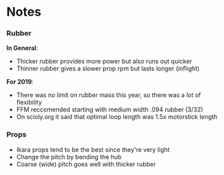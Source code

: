 # Notes

### Rubber

**In General**:
* Thicker rubber provides more power but also runs out quicker
* Thinner rubber gives a slower prop rpm but lasts longer (inflight)

**For 2019**:
* There was no limit on rubber mass this year, so there was a lot of flexibility
* FFM reccomended starting with medium width .094 rubber (3/32)
* On scioly.org it said that optimal loop length was 1.5x motorstick length

### Props
* Ikara props tend to be the best since they're very light
* Change the pitch by bending the hub
* Coarse (wide) pitch goes well with thicker rubber
